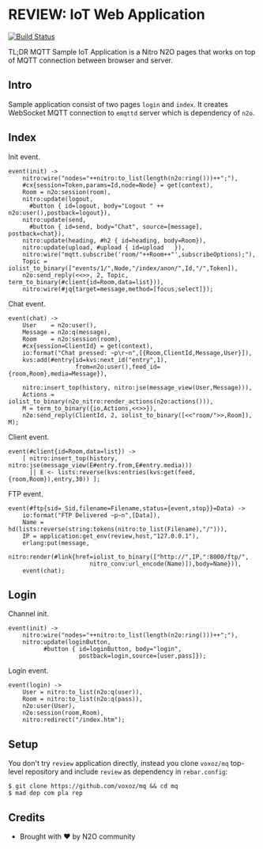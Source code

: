 REVIEW: IoT Web Application
===========================

[![Build Status](https://travis-ci.org/synrc/review.svg?branch=master)](https://travis-ci.org/synrc/review)

TL;DR MQTT Sample IoT Application is a Nitro N2O pages that works on top
of MQTT connection between browser and server.

Intro
-----

Sample application consist of two pages `login` and `index`.
It creates WebSocket MQTT connection to `emqttd` server
which is dependency of `n2o`.

Index
-----

Init event.

```
event(init) ->
    nitro:wire("nodes="++nitro:to_list(length(n2o:ring()))++";"),
    #cx{session=Token,params=Id,node=Node} = get(context),
    Room = n2o:session(room),
    nitro:update(logout,
      #button { id=logout, body="Logout " ++ n2o:user(),postback=logout}),
    nitro:update(send,
      #button { id=send, body="Chat", source=[message], postback=chat}),
    nitro:update(heading, #h2 { id=heading, body=Room}),
    nitro:update(upload, #upload { id=upload   }),
    nitro:wire("mqtt.subscribe('room/"++Room++"',subscribeOptions);"),
    Topic = iolist_to_binary(["events/1/",Node,"/index/anon/",Id,"/",Token]),
    n2o:send_reply(<<>>, 2, Topic, term_to_binary(#client{id=Room,data=list})),
    nitro:wire(#jq{target=message,method=[focus,select]});
```

Chat event.

```
event(chat) ->
    User    = n2o:user(),
    Message = n2o:q(message),
    Room    = n2o:session(room),
    #cx{session=ClientId} = get(context),
    io:format("Chat pressed: ~p\r~n",[{Room,ClientId,Message,User}]),
    kvs:add(#entry{id=kvs:next_id("entry",1),
                   from=n2o:user(),feed_id={room,Room},media=Message}),

    nitro:insert_top(history, nitro:jse(message_view(User,Message))),
    Actions = iolist_to_binary(n2o_nitro:render_actions(n2o:actions())),
    M = term_to_binary({io,Actions,<<>>}),
    n2o:send_reply(ClientId, 2, iolist_to_binary([<<"room/">>,Room]), M);
```

Client event.

```
event(#client{id=Room,data=list}) ->
    [ nitro:insert_top(history, nitro:jse(message_view(E#entry.from,E#entry.media)))
      || E <- lists:reverse(kvs:entries(kvs:get(feed,{room,Room}),entry,30)) ];
```

FTP event.

```
event(#ftp{sid=_Sid,filename=Filename,status={event,stop}}=Data) ->
    io:format("FTP Delivered ~p~n",[Data]),
    Name = hd(lists:reverse(string:tokens(nitro:to_list(Filename),"/"))),
    IP = application:get_env(review,host,"127.0.0.1"),
    erlang:put(message,
    nitro:render(#link{href=iolist_to_binary(["http://",IP,":8000/ftp/",
                       nitro_conv:url_encode(Name)]),body=Name})),
    event(chat);
```

Login
-----

Channel init.

```
event(init) ->
    nitro:wire("nodes="++nitro:to_list(length(n2o:ring()))++";"),
    nitro:update(loginButton,
          #button { id=loginButton, body="login",
                    postback=login,source=[user,pass]});
```

Login event.

```
event(login) ->
    User = nitro:to_list(n2o:q(user)),
    Room = nitro:to_list(n2o:q(pass)),
    n2o:user(User),
    n2o:session(room,Room),
    nitro:redirect("/index.htm");
```

Setup
-----

You don't try `review` application directly, instead you clone `voxoz/mq`
top-level repository and include `review` as dependency in `rebar.config`:

```
$ git clone https://github.com/voxoz/mq && cd mq
$ mad dep com pla rep
```

Credits
-------
* Brought with ❤ by N2O community
